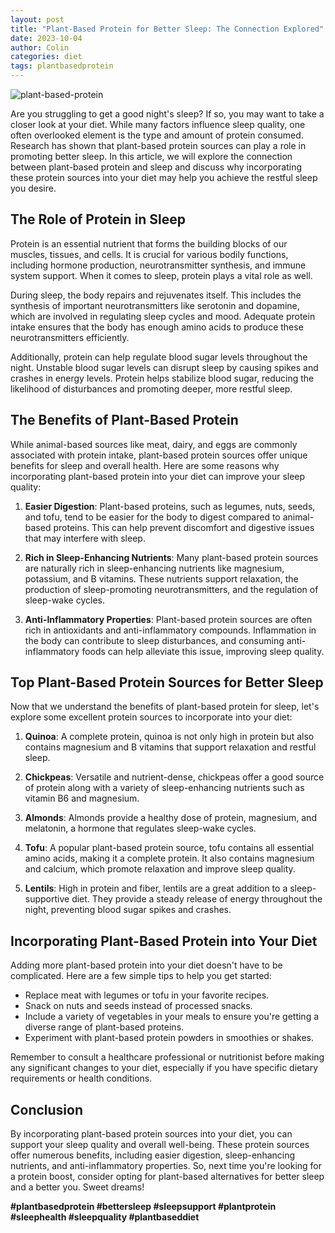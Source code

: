 ```yaml
---
layout: post
title: "Plant-Based Protein for Better Sleep: The Connection Explored"
date: 2023-10-04
author: Colin
categories: diet
tags: plantbasedprotein
---
```


![plant-based-protein](https://source.unsplash.com/1600x900/?plants)

Are you struggling to get a good night's sleep? If so, you may want to take a closer look at your diet. While many factors influence sleep quality, one often overlooked element is the type and amount of protein consumed. Research has shown that plant-based protein sources can play a role in promoting better sleep. In this article, we will explore the connection between plant-based protein and sleep and discuss why incorporating these protein sources into your diet may help you achieve the restful sleep you desire.

## The Role of Protein in Sleep

Protein is an essential nutrient that forms the building blocks of our muscles, tissues, and cells. It is crucial for various bodily functions, including hormone production, neurotransmitter synthesis, and immune system support. When it comes to sleep, protein plays a vital role as well.

During sleep, the body repairs and rejuvenates itself. This includes the synthesis of important neurotransmitters like serotonin and dopamine, which are involved in regulating sleep cycles and mood. Adequate protein intake ensures that the body has enough amino acids to produce these neurotransmitters efficiently.

Additionally, protein can help regulate blood sugar levels throughout the night. Unstable blood sugar levels can disrupt sleep by causing spikes and crashes in energy levels. Protein helps stabilize blood sugar, reducing the likelihood of disturbances and promoting deeper, more restful sleep.

## The Benefits of Plant-Based Protein

While animal-based sources like meat, dairy, and eggs are commonly associated with protein intake, plant-based protein sources offer unique benefits for sleep and overall health. Here are some reasons why incorporating plant-based protein into your diet can improve your sleep quality:

1. **Easier Digestion**: Plant-based proteins, such as legumes, nuts, seeds, and tofu, tend to be easier for the body to digest compared to animal-based proteins. This can help prevent discomfort and digestive issues that may interfere with sleep.

2. **Rich in Sleep-Enhancing Nutrients**: Many plant-based protein sources are naturally rich in sleep-enhancing nutrients like magnesium, potassium, and B vitamins. These nutrients support relaxation, the production of sleep-promoting neurotransmitters, and the regulation of sleep-wake cycles.

3. **Anti-Inflammatory Properties**: Plant-based protein sources are often rich in antioxidants and anti-inflammatory compounds. Inflammation in the body can contribute to sleep disturbances, and consuming anti-inflammatory foods can help alleviate this issue, improving sleep quality.

## Top Plant-Based Protein Sources for Better Sleep

Now that we understand the benefits of plant-based protein for sleep, let's explore some excellent protein sources to incorporate into your diet:

1. **Quinoa**: A complete protein, quinoa is not only high in protein but also contains magnesium and B vitamins that support relaxation and restful sleep.

2. **Chickpeas**: Versatile and nutrient-dense, chickpeas offer a good source of protein along with a variety of sleep-enhancing nutrients such as vitamin B6 and magnesium.

3. **Almonds**: Almonds provide a healthy dose of protein, magnesium, and melatonin, a hormone that regulates sleep-wake cycles.

4. **Tofu**: A popular plant-based protein source, tofu contains all essential amino acids, making it a complete protein. It also contains magnesium and calcium, which promote relaxation and improve sleep quality.

5. **Lentils**: High in protein and fiber, lentils are a great addition to a sleep-supportive diet. They provide a steady release of energy throughout the night, preventing blood sugar spikes and crashes.

## Incorporating Plant-Based Protein into Your Diet

Adding more plant-based protein into your diet doesn't have to be complicated. Here are a few simple tips to help you get started:

- Replace meat with legumes or tofu in your favorite recipes.
- Snack on nuts and seeds instead of processed snacks.
- Include a variety of vegetables in your meals to ensure you're getting a diverse range of plant-based proteins.
- Experiment with plant-based protein powders in smoothies or shakes.

Remember to consult a healthcare professional or nutritionist before making any significant changes to your diet, especially if you have specific dietary requirements or health conditions.

## Conclusion

By incorporating plant-based protein sources into your diet, you can support your sleep quality and overall well-being. These protein sources offer numerous benefits, including easier digestion, sleep-enhancing nutrients, and anti-inflammatory properties. So, next time you're looking for a protein boost, consider opting for plant-based alternatives for better sleep and a better you. Sweet dreams!

**#plantbasedprotein #bettersleep #sleepsupport #plantprotein #sleephealth #sleepquality #plantbaseddiet**